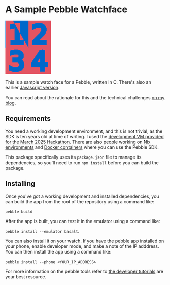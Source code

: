 # A Sample Pebble Watchface

![Screenshot from the emulator](./screenshot.png)

This is a sample watch face for a Pebble, written in C.  There's also an earlier
[Javascript version](https://github.com/duhrer/pebble-vertin-js).

You can read about the rationale for this and the technical challenges [on my
blog](https://duhrer.github.io/22025-02-28-pebble-watch-face-configurable-colours/).

## Requirements

You need a working development environment, and this is not trivial, as the SDK
is ten years old at time of writing.  I used the [development VM provided for
the March 2025 Hackathon](https://rebble.io/hackathon-002/vm/).  There are also
people working on [Nix environments](https://github.com/sorixelle/pebble.nix)
and [Docker containers](https://github.com/pebble-dev/rebble-docker) where you
can use the Pebble SDK.

This package specifically uses its `package.json` file to manage its
dependencies, so you'll need to run `npm install` before you can build the
package.

## Installing

Once you've got a working development and installed dependencies, you can build
the app from the root of the repository using a command like:

`pebble build`

After the app is built, you can test it in the emulator using a command like:

`pebble install --emulator basalt`.

You can also install it on your watch.  If you have the pebble app installed on
your phone, enable developer mode, and make a note of the IP adddress.  You can
then install the app using a command like:

`pebble install --phone <YOUR_IP_ADDRESS>`

For more information on the pebble tools refer to [the developer
tutorials](https://developer.rebble.io/developer.pebble.com/tutorials/js-watchface-tutorial/part1/index.html)
are your best resource.
